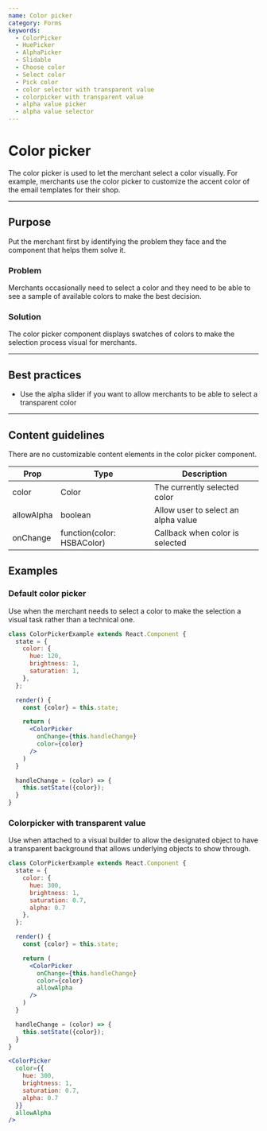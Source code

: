 ```yaml
---
name: Color picker
category: Forms
keywords:
  - ColorPicker
  - HuePicker
  - AlphaPicker
  - Slidable
  - Choose color
  - Select color
  - Pick color
  - color selector with transparent value
  - colorpicker with transparent value
  - alpha value picker
  - alpha value selector
---
```


# Color picker
The color picker is used to let the merchant select a color visually. For
example, merchants use the color picker to customize the accent color of the
email templates for their shop.

---

## Purpose

Put the merchant first by identifying the problem they face and the component that helps them solve it.

### Problem

Merchants occasionally need to select a color and they need to be able to see
a sample of available colors to make the best decision.

### Solution

The color picker component displays swatches of colors to make the selection
process visual for merchants.

---

## Best practices

* Use the alpha slider if you want to allow merchants to be able to select a
transparent color

---

## Content guidelines
There are no customizable content elements in the color picker component.

| Prop | Type | Description |
| ---- | ---- | ----------- |
| color | Color | The currently selected color |
| allowAlpha | boolean | Allow user to select an alpha value |
| onChange | function(color: HSBAColor) | Callback when color is selected |

## Examples

### Default color picker

Use when the merchant needs to select a color to make the selection a visual
task rather than a technical one.

```jsx
class ColorPickerExample extends React.Component {
  state = {
    color: {
      hue: 120,
      brightness: 1,
      saturation: 1,
    },
  };

  render() {
    const {color} = this.state;

    return (
      <ColorPicker
        onChange={this.handleChange}
        color={color}
      />
    )
  }

  handleChange = (color) => {
    this.setState({color});
  }
}
```

### Colorpicker with transparent value

Use when attached to a visual builder to allow the designated object to have a
transparent background that allows underlying objects to show through.

```jsx
class ColorPickerExample extends React.Component {
  state = {
    color: {
      hue: 300,
      brightness: 1,
      saturation: 0.7,
      alpha: 0.7
    },
  };

  render() {
    const {color} = this.state;

    return (
      <ColorPicker
        onChange={this.handleChange}
        color={color}
        allowAlpha
      />
    )
  }

  handleChange = (color) => {
    this.setState({color});
  }
}

<ColorPicker
  color={{
    hue: 300,
    brightness: 1,
    saturation: 0.7,
    alpha: 0.7
  }}
  allowAlpha
/>
```

